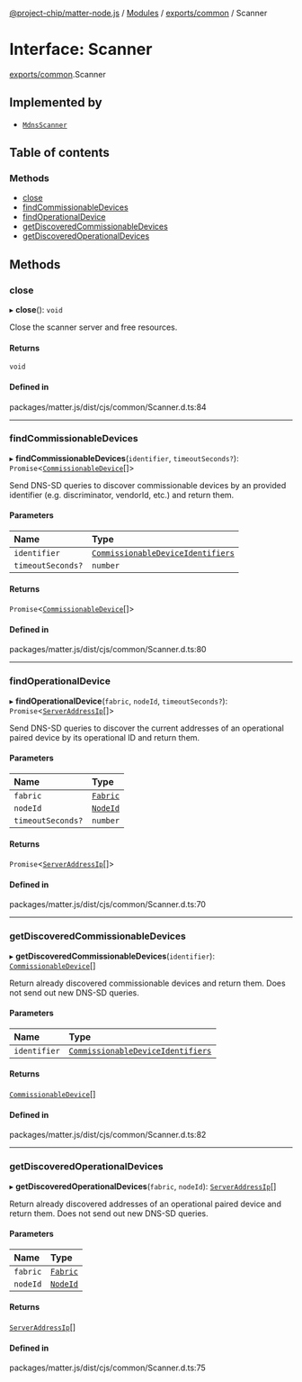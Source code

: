 [@project-chip/matter-node.js](../README.md) / [Modules](../modules.md) / [exports/common](../modules/exports_common.md) / Scanner

# Interface: Scanner

[exports/common](../modules/exports_common.md).Scanner

## Implemented by

- [`MdnsScanner`](../classes/exports_mdns.MdnsScanner.md)

## Table of contents

### Methods

- [close](exports_common.Scanner.md#close)
- [findCommissionableDevices](exports_common.Scanner.md#findcommissionabledevices)
- [findOperationalDevice](exports_common.Scanner.md#findoperationaldevice)
- [getDiscoveredCommissionableDevices](exports_common.Scanner.md#getdiscoveredcommissionabledevices)
- [getDiscoveredOperationalDevices](exports_common.Scanner.md#getdiscoveredoperationaldevices)

## Methods

### close

▸ **close**(): `void`

Close the scanner server and free resources.

#### Returns

`void`

#### Defined in

packages/matter.js/dist/cjs/common/Scanner.d.ts:84

___

### findCommissionableDevices

▸ **findCommissionableDevices**(`identifier`, `timeoutSeconds?`): `Promise`<[`CommissionableDevice`](../modules/exports_common.md#commissionabledevice)[]\>

Send DNS-SD queries to discover commissionable devices by an provided identifier (e.g. discriminator,
vendorId, etc.) and return them.

#### Parameters

| Name | Type |
| :------ | :------ |
| `identifier` | [`CommissionableDeviceIdentifiers`](../modules/exports_common.md#commissionabledeviceidentifiers) |
| `timeoutSeconds?` | `number` |

#### Returns

`Promise`<[`CommissionableDevice`](../modules/exports_common.md#commissionabledevice)[]\>

#### Defined in

packages/matter.js/dist/cjs/common/Scanner.d.ts:80

___

### findOperationalDevice

▸ **findOperationalDevice**(`fabric`, `nodeId`, `timeoutSeconds?`): `Promise`<[`ServerAddressIp`](../modules/exports_common.md#serveraddressip)[]\>

Send DNS-SD queries to discover the current addresses of an operational paired device by its operational ID
and return them.

#### Parameters

| Name | Type |
| :------ | :------ |
| `fabric` | [`Fabric`](../classes/exports_fabric.Fabric.md) |
| `nodeId` | [`NodeId`](../modules/exports_datatype.md#nodeid) |
| `timeoutSeconds?` | `number` |

#### Returns

`Promise`<[`ServerAddressIp`](../modules/exports_common.md#serveraddressip)[]\>

#### Defined in

packages/matter.js/dist/cjs/common/Scanner.d.ts:70

___

### getDiscoveredCommissionableDevices

▸ **getDiscoveredCommissionableDevices**(`identifier`): [`CommissionableDevice`](../modules/exports_common.md#commissionabledevice)[]

Return already discovered commissionable devices and return them. Does not send out new DNS-SD queries.

#### Parameters

| Name | Type |
| :------ | :------ |
| `identifier` | [`CommissionableDeviceIdentifiers`](../modules/exports_common.md#commissionabledeviceidentifiers) |

#### Returns

[`CommissionableDevice`](../modules/exports_common.md#commissionabledevice)[]

#### Defined in

packages/matter.js/dist/cjs/common/Scanner.d.ts:82

___

### getDiscoveredOperationalDevices

▸ **getDiscoveredOperationalDevices**(`fabric`, `nodeId`): [`ServerAddressIp`](../modules/exports_common.md#serveraddressip)[]

Return already discovered addresses of an operational paired device and return them. Does not send out new
DNS-SD queries.

#### Parameters

| Name | Type |
| :------ | :------ |
| `fabric` | [`Fabric`](../classes/exports_fabric.Fabric.md) |
| `nodeId` | [`NodeId`](../modules/exports_datatype.md#nodeid) |

#### Returns

[`ServerAddressIp`](../modules/exports_common.md#serveraddressip)[]

#### Defined in

packages/matter.js/dist/cjs/common/Scanner.d.ts:75
